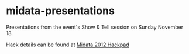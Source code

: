 midata-presentations
====================

Presentations from the event's Show & Tell session on Sunday November 18.

Hack details can be found at [Midata 2012 Hackpad](https://hackpad.com/vwLoaHOMTDT#Midata2012-Hackathon)
